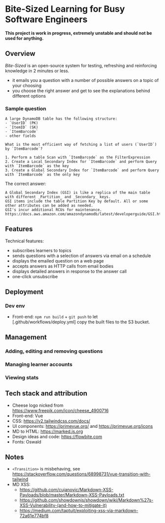 # Bite-Sized Learning for Busy Software Engineers

**This project is work in progress, extremely unstable and should not be used for anything.**

## Overview

_Bite-Sized_ is an open-source system for testing, refreshing and reinforcing knowledge in 2 minutes or less.
- it emails you a question with a number of possible answers on a topic of your choosing
- you choose the right answer and get to see the explanations behind different options

### Sample question

```
A large DynamoDB table has the following structure:
- `UserID` (PK)
- `ItemID` (SK)
- `ItemBarcode`
- other fields

What is the most efficient way of fetching a list of users (`UserID`) by `ItemBarcode`?

1. Perform a table Scan with `ItemBarcode` as the FilterExpression
2. Create a Local Secondary Index for `ItemBarcode` and perform Query with `ItemBarcode` as the key
3. Create a Global Secondary Index for `ItemBarcode` and perform Query with `ItemBarcode` as the only key
```

The correct answer:
```
A Global Secondary Index (GSI) is like a replica of the main table with different _Partition_ and _Secondary_ keys.
GSI items include the table Partition Key by default. All or some other attributes can be added as needed.
GSI's incur additional RCUs for maintenance.
https://docs.aws.amazon.com/amazondynamodb/latest/developerguide/GSI.html
```

## Features

Technical features:
- subscribes learners to topics
- sends questions with a selection of answers via email on a schedule
- displays the emailed question on a web page
- accepts answers as HTTP calls from email bodies
- displays detailed answers in response to the answer call
- one-click unsubscribe

## Deployment

### Dev env

* Front-end: `npm run build` + `git push` to let [.github/workflows/deploy.yml] copy the built files to the S3 bucket.

## Management

### Adding, editing and removing questions

### Managing learner accounts

### Viewing stats

## Tech stack and attribution

* Cheese logo nicked from https://www.freepik.com/icon/cheese_4900716
* Front-end: Vue
* CSS: https://v2.tailwindcss.com/docs/
* UI components: https://primevue.org/ and https://primevue.org/icons
* MD to HTML: https://marked.js.org
* Design ideas and code: https://flowbite.com
* Fonts: Oswald

## Notes

* `<Transition>` is misbehaving, see https://stackoverflow.com/questions/68998731/vue-transition-with-tailwind
* MD XSS: 
  * https://github.com/cujanovic/Markdown-XSS-Payloads/blob/master/Markdown-XSS-Payloads.txt
  * https://github.com/showdownjs/showdown/wiki/Markdown%27s-XSS-Vulnerability-(and-how-to-mitigate-it)
  * https://medium.com/taptuit/exploiting-xss-via-markdown-72a61e774bf8